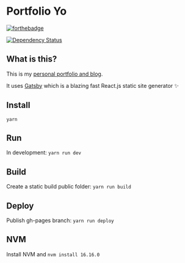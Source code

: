 # Portfolio Yo

[![forthebadge](http://forthebadge.com/images/badges/contains-cat-gifs.svg)](http://forthebadge.com)

[![Dependency Status](https://david-dm.org/livingincircuits/portfolio.svg)](https://david-dm.org/livingincircuits/portfolio)

## What is this?

This is my [personal portfolio and blog](http://www.livingincircuits.co.uk). 

It uses [Gatsby](https://github.com/gatsbyjs/gatsby) which is a blazing fast React.js static site generator :sparkles:

## Install
`yarn`

## Run
In development: `yarn run dev`

## Build
Create a static build public folder: `yarn run build`

## Deploy
Publish gh-pages branch: `yarn run deploy`


## NVM
Install NVM and `nvm install 16.16.0`
